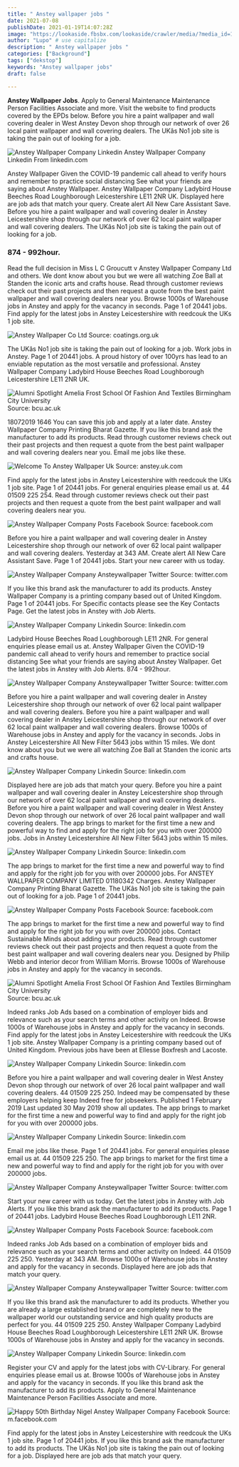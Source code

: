 ```yaml
---
title: " Anstey wallpaper jobs "
date: 2021-07-08
publishDate: 2021-01-19T14:07:28Z
image: "https://lookaside.fbsbx.com/lookaside/crawler/media/?media_id=1166546216862601"
author: "Lupo" # use capitalize
description: " Anstey wallpaper jobs "
categories: ["Background"]
tags: ["dekstop"]
keywords: "Anstey wallpaper jobs"
draft: false

---
```



**Anstey Wallpaper Jobs**. Apply to General Maintenance Maintenance Person Facilities Associate and more. Visit the website to find products covered by the EPDs below. Before you hire a paint wallpaper and wall covering dealer in West Anstey Devon shop through our network of over 26 local paint wallpaper and wall covering dealers. The UKâs No1 job site is taking the pain out of looking for a job.

![Anstey Wallpaper Company Linkedin](https://media-exp3.licdn.com/dms/image/C4D0BAQHMC-9bc7A5lw/company-logo_200_200/0/1602492652833?e=2159024400&amp;v=beta&amp;t=E9Xft4CMk5TZhJi-MXhkFM9DFfHBvelvqfK1gENBZA0 "Anstey Wallpaper Company Linkedin")
Anstey Wallpaper Company Linkedin From linkedin.com


Anstey Wallpaper Given the COVID-19 pandemic call ahead to verify hours and remember to practice social distancing See what your friends are saying about Anstey Wallpaper. Anstey Wallpaper Company Ladybird House Beeches Road Loughborough Leicestershire LE11 2NR UK. Displayed here are job ads that match your query. Create alert All New Care Assistant Save. Before you hire a paint wallpaper and wall covering dealer in Anstey Leicestershire shop through our network of over 62 local paint wallpaper and wall covering dealers. The UKâs No1 job site is taking the pain out of looking for a job.

### 874 - 992hour.

Read the full decision in Miss L C Groucutt v Anstey Wallpaper Company Ltd and others. We dont know about you but we were all watching Zoe Ball at Standen the iconic arts and crafts house. Read through customer reviews check out their past projects and then request a quote from the best paint wallpaper and wall covering dealers near you. Browse 1000s of Warehouse jobs in Anstey and apply for the vacancy in seconds. Page 1 of 20441 jobs. Find apply for the latest jobs in Anstey Leicestershire with reedcouk the UKs 1 job site.


![Anstey Wallpaper Co Ltd](https://www.coatings.org.uk/Data/Content/Profile/3381/images/Anstey%20logo.jpg "Anstey Wallpaper Co Ltd")
Source: coatings.org.uk

The UKâs No1 job site is taking the pain out of looking for a job. Work jobs in Anstey. Page 1 of 20441 jobs. A proud history of over 100yrs has lead to an enviable reputation as the most versatile and professional. Anstey Wallpaper Company Ladybird House Beeches Road Loughborough Leicestershire LE11 2NR UK.

![Alumni Spotlight Amelia Frost School Of Fashion And Textiles Birmingham City University](https://bcuassets.blob.core.windows.net/img/amelia-frost-web-131951552878041240.jpg "Alumni Spotlight Amelia Frost School Of Fashion And Textiles Birmingham City University")
Source: bcu.ac.uk

18072019 1646 You can save this job and apply at a later date. Anstey Wallpaper Company Printing Bharat Gazette. If you like this brand ask the manufacturer to add its products. Read through customer reviews check out their past projects and then request a quote from the best paint wallpaper and wall covering dealers near you. Email me jobs like these.

![Welcome To Anstey Wallpaper Uk](http://www.anstey.uk.com/files/slides/70/43.jpg "Welcome To Anstey Wallpaper Uk")
Source: anstey.uk.com

Find apply for the latest jobs in Anstey Leicestershire with reedcouk the UKs 1 job site. Page 1 of 20441 jobs. For general enquiries please email us at. 44 01509 225 254. Read through customer reviews check out their past projects and then request a quote from the best paint wallpaper and wall covering dealers near you.

![Anstey Wallpaper Company Posts Facebook](https://lookaside.fbsbx.com/lookaside/crawler/media/?media_id=193307579342195&amp;get_thumbnail=1 "Anstey Wallpaper Company Posts Facebook")
Source: facebook.com

Before you hire a paint wallpaper and wall covering dealer in Anstey Leicestershire shop through our network of over 62 local paint wallpaper and wall covering dealers. Yesterday at 343 AM. Create alert All New Care Assistant Save. Page 1 of 20441 jobs. Start your new career with us today.

![Anstey Wallpaper Company Ansteywallpaper Twitter](https://pbs.twimg.com/media/EUhzbAoWsAI31W0.jpg "Anstey Wallpaper Company Ansteywallpaper Twitter")
Source: twitter.com

If you like this brand ask the manufacturer to add its products. Anstey Wallpaper Company is a printing company based out of United Kingdom. Page 1 of 20441 jobs. For Specific contacts please see the Key Contacts Page. Get the latest jobs in Anstey with Job Alerts.

![Anstey Wallpaper Company Linkedin](https://media-exp3.licdn.com/dms/image/C5603AQHY1wzR3tiG8w/profile-displayphoto-shrink_100_100/0/1517790422957?e=2159024400&amp;v=beta&amp;t=IIxpZxP_siPW55dJqRmoZrsWAdURNHdObHUrPc9MIAY "Anstey Wallpaper Company Linkedin")
Source: linkedin.com

Ladybird House Beeches Road Loughborough LE11 2NR. For general enquiries please email us at. Anstey Wallpaper Given the COVID-19 pandemic call ahead to verify hours and remember to practice social distancing See what your friends are saying about Anstey Wallpaper. Get the latest jobs in Anstey with Job Alerts. 874 - 992hour.

![Anstey Wallpaper Company Ansteywallpaper Twitter](https://pbs.twimg.com/media/EUB0u67XgAE65Ta.jpg "Anstey Wallpaper Company Ansteywallpaper Twitter")
Source: twitter.com

Before you hire a paint wallpaper and wall covering dealer in Anstey Leicestershire shop through our network of over 62 local paint wallpaper and wall covering dealers. Before you hire a paint wallpaper and wall covering dealer in Anstey Leicestershire shop through our network of over 62 local paint wallpaper and wall covering dealers. Browse 1000s of Warehouse jobs in Anstey and apply for the vacancy in seconds. Jobs in Anstey Leicestershire All New Filter 5643 jobs within 15 miles. We dont know about you but we were all watching Zoe Ball at Standen the iconic arts and crafts house.

![Anstey Wallpaper Company Linkedin](https://media-exp3.licdn.com/dms/image/C5603AQFgo1Yo_wVJZA/profile-displayphoto-shrink_100_100/0/1575050872195?e=2159024400&amp;v=beta&amp;t=YFe_-mJY_1bBe9OpU9J3LnHjqYRTfk7Z7nnLHXDBY5o "Anstey Wallpaper Company Linkedin")
Source: linkedin.com

Displayed here are job ads that match your query. Before you hire a paint wallpaper and wall covering dealer in Anstey Leicestershire shop through our network of over 62 local paint wallpaper and wall covering dealers. Before you hire a paint wallpaper and wall covering dealer in West Anstey Devon shop through our network of over 26 local paint wallpaper and wall covering dealers. The app brings to market for the first time a new and powerful way to find and apply for the right job for you with over 200000 jobs. Jobs in Anstey Leicestershire All New Filter 5643 jobs within 15 miles.

![Anstey Wallpaper Company Linkedin](https://media-exp3.licdn.com/dms/image/C4D03AQEXrpJyutfjZQ/profile-displayphoto-shrink_100_100/0/1540372610018?e=2159024400&amp;v=beta&amp;t=z3d7oa_97qoF0YBkz0PERc0kkmm2t5Fe5nOEPR181jM "Anstey Wallpaper Company Linkedin")
Source: linkedin.com

The app brings to market for the first time a new and powerful way to find and apply for the right job for you with over 200000 jobs. For ANSTEY WALLPAPER COMPANY LIMITED 01180342 Charges. Anstey Wallpaper Company Printing Bharat Gazette. The UKâs No1 job site is taking the pain out of looking for a job. Page 1 of 20441 jobs.

![Anstey Wallpaper Company Posts Facebook](https://lookaside.fbsbx.com/lookaside/crawler/media/?media_id=1739785829538634 "Anstey Wallpaper Company Posts Facebook")
Source: facebook.com

The app brings to market for the first time a new and powerful way to find and apply for the right job for you with over 200000 jobs. Contact Sustainable Minds about adding your products. Read through customer reviews check out their past projects and then request a quote from the best paint wallpaper and wall covering dealers near you. Designed by Philip Webb and interior decor from William Morris. Browse 1000s of Warehouse jobs in Anstey and apply for the vacancy in seconds.

![Alumni Spotlight Amelia Frost School Of Fashion And Textiles Birmingham City University](https://bcuassets.blob.core.windows.net/img/p1000239-131945436600680643.jpg "Alumni Spotlight Amelia Frost School Of Fashion And Textiles Birmingham City University")
Source: bcu.ac.uk

Indeed ranks Job Ads based on a combination of employer bids and relevance such as your search terms and other activity on Indeed. Browse 1000s of Warehouse jobs in Anstey and apply for the vacancy in seconds. Find apply for the latest jobs in Anstey Leicestershire with reedcouk the UKs 1 job site. Anstey Wallpaper Company is a printing company based out of United Kingdom. Previous jobs have been at Ellesse Boxfresh and Lacoste.

![Anstey Wallpaper Company Linkedin](https://media-exp1.licdn.com/dms/image/C4D1BAQEkixp7jKaZTg/company-background_10000/0/1602493072922?e=2159024400&amp;v=beta&amp;t=TBx6ighaflY7yui5PuMMwmgNKF8WHBLwOrs6Sh9xeCw "Anstey Wallpaper Company Linkedin")
Source: linkedin.com

Before you hire a paint wallpaper and wall covering dealer in West Anstey Devon shop through our network of over 26 local paint wallpaper and wall covering dealers. 44 01509 225 250. Indeed may be compensated by these employers helping keep Indeed free for jobseekers. Published 1 February 2019 Last updated 30 May 2019 show all updates. The app brings to market for the first time a new and powerful way to find and apply for the right job for you with over 200000 jobs.

![Anstey Wallpaper Company Linkedin](https://media-exp3.licdn.com/dms/image/C4D03AQGZd5kAh6fHlw/profile-displayphoto-shrink_100_100/0/1621878034989?e=2159024400&amp;v=beta&amp;t=8uIOwouGbyXjI-5FLROIw75WaZNtLG7ZgQxKeK8fsTc "Anstey Wallpaper Company Linkedin")
Source: linkedin.com

Email me jobs like these. Page 1 of 20441 jobs. For general enquiries please email us at. 44 01509 225 250. The app brings to market for the first time a new and powerful way to find and apply for the right job for you with over 200000 jobs.

![Anstey Wallpaper Company Ansteywallpaper Twitter](https://pbs.twimg.com/media/ETYudfgXYAAfM9O.jpg "Anstey Wallpaper Company Ansteywallpaper Twitter")
Source: twitter.com

Start your new career with us today. Get the latest jobs in Anstey with Job Alerts. If you like this brand ask the manufacturer to add its products. Page 1 of 20441 jobs. Ladybird House Beeches Road Loughborough LE11 2NR.

![Anstey Wallpaper Company Posts Facebook](https://lookaside.fbsbx.com/lookaside/crawler/media/?media_id=1758070171043533 "Anstey Wallpaper Company Posts Facebook")
Source: facebook.com

Indeed ranks Job Ads based on a combination of employer bids and relevance such as your search terms and other activity on Indeed. 44 01509 225 250. Yesterday at 343 AM. Browse 1000s of Warehouse jobs in Anstey and apply for the vacancy in seconds. Displayed here are job ads that match your query.

![Anstey Wallpaper Company Ansteywallpaper Twitter](https://pbs.twimg.com/media/E1qdr8RXoAIUCq6.jpg "Anstey Wallpaper Company Ansteywallpaper Twitter")
Source: twitter.com

If you like this brand ask the manufacturer to add its products. Whether you are already a large established brand or are completely new to the wallpaper world our outstanding service and high quality products are perfect for you. 44 01509 225 250. Anstey Wallpaper Company Ladybird House Beeches Road Loughborough Leicestershire LE11 2NR UK. Browse 1000s of Warehouse jobs in Anstey and apply for the vacancy in seconds.

![Anstey Wallpaper Company Linkedin](https://media-exp3.licdn.com/dms/image/C4D0BAQHMC-9bc7A5lw/company-logo_200_200/0/1602492652833?e=2159024400&amp;v=beta&amp;t=E9Xft4CMk5TZhJi-MXhkFM9DFfHBvelvqfK1gENBZA0 "Anstey Wallpaper Company Linkedin")
Source: linkedin.com

Register your CV and apply for the latest jobs with CV-Library. For general enquiries please email us at. Browse 1000s of Warehouse jobs in Anstey and apply for the vacancy in seconds. If you like this brand ask the manufacturer to add its products. Apply to General Maintenance Maintenance Person Facilities Associate and more.

![Happy 50th Birthday Nigel Anstey Wallpaper Company Facebook](https://lookaside.fbsbx.com/lookaside/crawler/media/?media_id=1166546216862601 "Happy 50th Birthday Nigel Anstey Wallpaper Company Facebook")
Source: m.facebook.com

Find apply for the latest jobs in Anstey Leicestershire with reedcouk the UKs 1 job site. Page 1 of 20441 jobs. If you like this brand ask the manufacturer to add its products. The UKâs No1 job site is taking the pain out of looking for a job. Displayed here are job ads that match your query.

